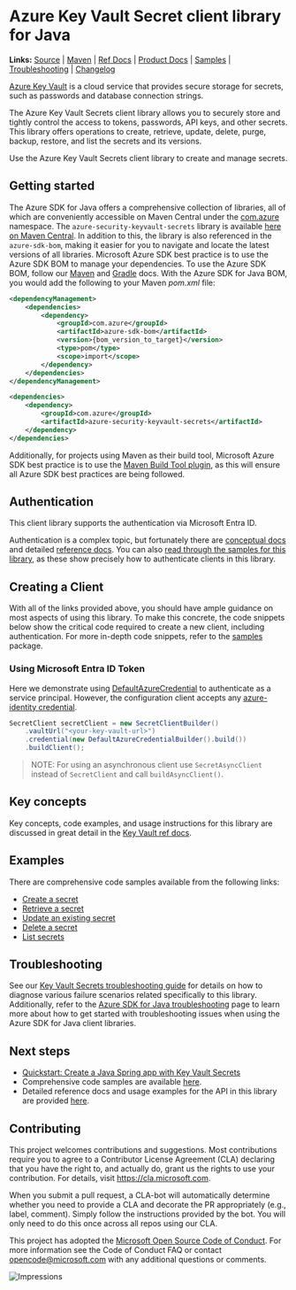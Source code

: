 # Azure Key Vault Secret client library for Java

**Links:** [Source][source_code] | [Maven][maven_package] | [Ref Docs][api_documentation] | [Product Docs][product_docs] | [Samples][samples] | [Troubleshooting][kv_troubleshooting-guide] | [Changelog][changelog]

[Azure Key Vault][product_docs] is a cloud service that provides secure storage for secrets, such as passwords and database connection strings.

The Azure Key Vault Secrets client library allows you to securely store and tightly control the access to tokens, passwords, API keys, and other secrets. This library offers operations to create, retrieve, update, delete, purge, backup, restore, and list the secrets and its versions.

Use the Azure Key Vault Secrets client library to create and manage secrets.

## Getting started

The Azure SDK for Java offers a comprehensive collection of libraries, all of which are conveniently accessible on Maven Central under the [com.azure](https://central.sonatype.com/namespace/com.azure) namespace. The `azure-security-keyvault-secrets` library is available [here on Maven Central][maven_package]. In addition to this, the library is also referenced in the `azure-sdk-bom`, making it easier for you to navigate and locate the latest versions of all libraries. Microsoft Azure SDK best practice is to use the Azure SDK BOM to manage your dependencies. To use the Azure SDK BOM, follow our [Maven][bom_maven] and [Gradle][bom_gradle] docs. With the Azure SDK for Java BOM, you would add the following to your Maven *pom.xml* file:

```xml
<dependencyManagement>
    <dependencies>
        <dependency>
            <groupId>com.azure</groupId>
            <artifactId>azure-sdk-bom</artifactId>
            <version>{bom_version_to_target}</version>
            <type>pom</type>
            <scope>import</scope>
        </dependency>
    </dependencies>
</dependencyManagement>

<dependencies>
    <dependency>
        <groupId>com.azure</groupId>
        <artifactId>azure-security-keyvault-secrets</artifactId>
    </dependency>
</dependencies>
```

Additionally, for projects using Maven as their build tool, Microsoft Azure SDK best practice is to use the [Maven Build Tool plugin][maven_build_tool], as this will ensure all Azure SDK best practices are being followed.
## Authentication

This client library supports the authentication via Microsoft Entra ID.

Authentication is a complex topic, but fortunately there are [conceptual docs][azure_identity_concepts] and detailed [reference docs][azure_identity_ref_docs]. You can also [read through the samples for this library][samples], as these show precisely how to authenticate clients in this library.

## Creating a Client

With all of the links provided above, you should have ample guidance on most aspects of using this library. To make this concrete, the code snippets below show the critical code required to create a new client, including authentication. For more in-depth code snippets, refer to the [samples][samples] package.

### Using Microsoft Entra ID Token

Here we demonstrate using [DefaultAzureCredential][azure_identity_DAC] to authenticate as a service principal. However, the configuration client accepts any [azure-identity credential][azure_identity_concepts].

```java readme-sample-createSecretClient
SecretClient secretClient = new SecretClientBuilder()
    .vaultUrl("<your-key-vault-url>")
    .credential(new DefaultAzureCredentialBuilder().build())
    .buildClient();
```

> NOTE: For using an asynchronous client use `SecretAsyncClient` instead of `SecretClient` and call `buildAsyncClient()`.


## Key concepts

Key concepts, code examples, and usage instructions for this library are discussed in great detail in the [Key Vault ref docs][api_documentation].

## Examples

There are comprehensive code samples available from the following links:

- [Create a secret][sample_create_secret]
- [Retrieve a secret][sample_retrieve_secret]
- [Update an existing secret][sample_update_existing_secret]
- [Delete a secret][sample_delete_secret]
- [List secrets][sample_list_secrets]

## Troubleshooting
See our [Key Vault Secrets troubleshooting guide][kv_troubleshooting-guide] for details on how to diagnose various failure scenarios related specifically to this library. Additionally, refer to the [Azure SDK for Java troubleshooting][troubleshooting-guide] page to learn more about how to get started with troubleshooting issues when using the Azure SDK for Java client libraries.


## Next steps

* [Quickstart: Create a Java Spring app with Key Vault Secrets][spring_quickstart]
* Comprehensive code samples are available [here][samples].
* Detailed reference docs and usage examples for the API in this library are provided [here][api_documentation].


## Contributing
This project welcomes contributions and suggestions. Most contributions require you to agree to a Contributor License Agreement (CLA) declaring that you have the right to, and actually do, grant us the rights to use your contribution. For details, visit https://cla.microsoft.com.

When you submit a pull request, a CLA-bot will automatically determine whether you need to provide a CLA and decorate the PR appropriately (e.g., label, comment). Simply follow the instructions provided by the bot. You will only need to do this once across all repos using our CLA.

This project has adopted the [Microsoft Open Source Code of Conduct][microsoft_code_of_conduct]. For more information see the Code of Conduct FAQ or contact <opencode@microsoft.com> with any additional questions or comments.


<!-- LINKS -->
[api_documentation]: https://learn.microsoft.com/java/api/com.azure.security.keyvault.secrets
[azure_identity]: https://github.com/Azure/azure-sdk-for-java/tree/main/sdk/identity/azure-identity
[azure_identity_concepts]: https://learn.microsoft.com/azure/developer/java/sdk/identity
[azure_identity_DAC]: https://learn.microsoft.com/java/api/com.azure.identity.defaultazurecredential
[azure_identity_ref_docs]: https://learn.microsoft.com/java/api/com.azure.identity
[bom_maven]: https://learn.microsoft.com/azure/developer/java/sdk/get-started-maven#add-azure-sdk-for-java-to-an-existing-project
[bom_gradle]: https://learn.microsoft.com/azure/developer/java/sdk/get-started-gradle
[changelog]: https://github.com/Azure/azure-sdk-for-java/blob/main/sdk/keyvault/azure-security-keyvault-secrets/CHANGELOG.md
[maven_build_tool]: https://learn.microsoft.com/azure/developer/java/sdk/get-started-maven#use-the-azure-sdk-for-java-build-tool
[maven_package]: https://central.sonatype.com/artifact/com.azure/azure-security-keyvault-secrets
[microsoft_code_of_conduct]: https://opensource.microsoft.com/codeofconduct/
[product_docs]: https://docs.microsoft.com/azure/key-vault/
[source_code]: https://github.com/Azure/azure-sdk-for-java/blob/main/sdk/keyvault/azure-security-keyvault-secrets/src
[spring_quickstart]: https://learn.microsoft.com/azure/developer/java/spring-framework/configure-spring-boot-starter-java-app-with-azure-key-vault
[troubleshooting-guide]: https://learn.microsoft.com/azure/developer/java/sdk/troubleshooting-overview
[kv_troubleshooting-guide]: https://github.com/Azure/azure-sdk-for-java/blob/main/sdk/keyvault/TROUBLESHOOTING.md

[samples]: #examples
[sample_create_secret]: https://github.com/Azure/azure-sdk-for-java/blob/main/sdk/keyvault/azure-security-keyvault-secrets/src/samples/java/com/azure/security/keyvault/secrets/ReadmeSamples.java#L36
[sample_retrieve_secret]: https://github.com/Azure/azure-sdk-for-java/blob/main/sdk/keyvault/azure-security-keyvault-secrets/src/samples/java/com/azure/security/keyvault/secrets/ReadmeSamples.java#L43
[sample_update_existing_secret]: https://github.com/Azure/azure-sdk-for-java/blob/main/sdk/keyvault/azure-security-keyvault-secrets/src/samples/java/com/azure/security/keyvault/secrets/ReadmeSamples.java#L50
[sample_delete_secret]: https://github.com/Azure/azure-sdk-for-java/blob/main/sdk/keyvault/azure-security-keyvault-secrets/src/samples/java/com/azure/security/keyvault/secrets/ReadmeSamples.java#L61
[sample_list_secrets]: https://github.com/Azure/azure-sdk-for-java/blob/main/sdk/keyvault/azure-security-keyvault-secrets/src/samples/java/com/azure/security/keyvault/secrets/ReadmeSamples.java#L76

![Impressions](https://azure-sdk-impressions.azurewebsites.net/api/impressions/azure-sdk-for-java%2Fsdk%2Fkeyvault%2Fazure-security-keyvault-secrets%2FREADME.png)
